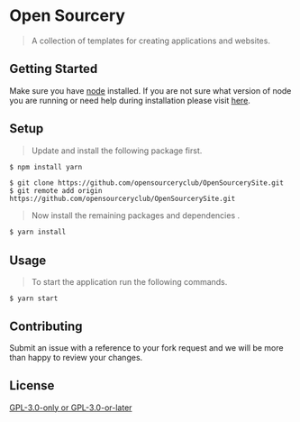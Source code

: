 #  Open Sourcery
> A collection of templates for creating applications and websites.
## Getting Started

Make sure you have [node](https://nodejs.org/en/download/) installed. If you are not sure what version of node you are running or need help during installation please visit [here](https://nodejs.org/en/download/package-manager/). 

## Setup
> Update and install the following package first.
``` bash
$ npm install yarn
```
``` shell 
$ git clone https://github.com/opensourceryclub/OpenSourcerySite.git
$ git remote add origin https://github.com/opensourceryclub/OpenSourcerySite.git
```
> Now install the remaining packages and dependencies .
``` bash
$ yarn install
```
## Usage
>To start the application run the following commands.
``` shell
$ yarn start
```
## Contributing
Submit an issue with a reference to your fork request and we will be more than happy to review your changes.

## License
[GPL-3.0-only or GPL-3.0-or-later
](https://raw.githubusercontent.com/opensourceryclub/OpenSourcerySite/dev/LICENSE)